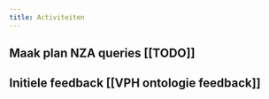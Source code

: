 ```yaml
---
title: Activiteiten
---
```


## Maak plan NZA queries [[TODO]]
## Initiele feedback [[VPH ontologie feedback]]
